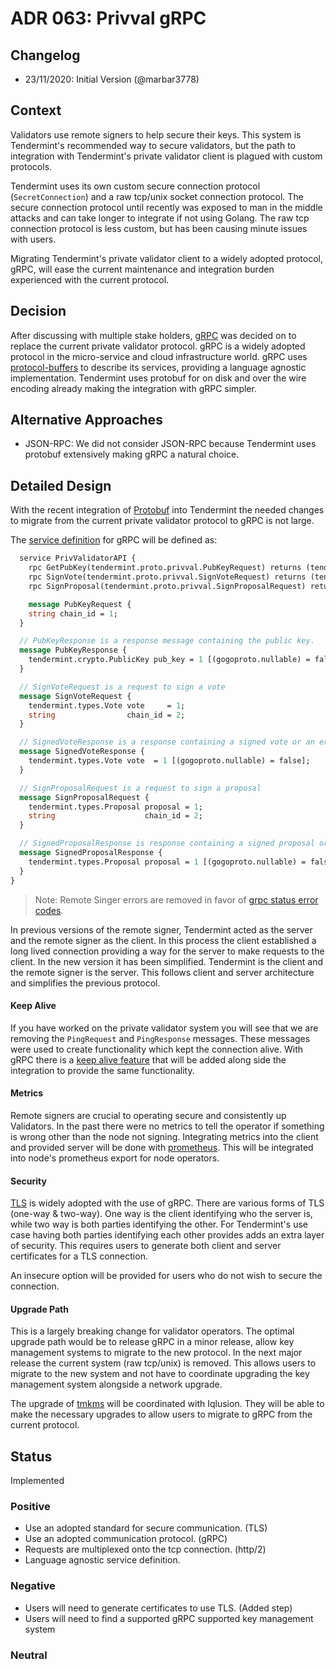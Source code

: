 # ADR 063: Privval gRPC

## Changelog

- 23/11/2020: Initial Version (@marbar3778)

## Context

Validators use remote signers to help secure their keys. This system is Tendermint's recommended way to secure validators, but the path to integration with Tendermint's private validator client is plagued with custom protocols. 

Tendermint uses its own custom secure connection protocol (`SecretConnection`) and a raw tcp/unix socket connection protocol. The secure connection protocol until recently was exposed to man in the middle attacks and can take longer to integrate if not using Golang. The raw tcp connection protocol is less custom, but has been causing minute issues with users. 

Migrating Tendermint's private validator client to a widely adopted protocol, gRPC, will ease the current maintenance and integration burden experienced with the current protocol. 

## Decision

After discussing with multiple stake holders, [gRPC](https://grpc.io/) was decided on to replace the current private validator protocol. gRPC is a widely adopted protocol in the micro-service and cloud infrastructure world. gRPC uses [protocol-buffers](https://developers.google.com/protocol-buffers) to describe its services, providing a language agnostic implementation. Tendermint uses protobuf for on disk and over the wire encoding already making the integration with gRPC simpler. 

## Alternative Approaches

- JSON-RPC: We did not consider JSON-RPC because Tendermint uses protobuf extensively making gRPC a natural choice.

## Detailed Design

With the recent integration of [Protobuf](https://developers.google.com/protocol-buffers) into Tendermint the needed changes to migrate from the current private validator protocol to gRPC is not large. 

The [service definition](https://grpc.io/docs/what-is-grpc/core-concepts/#service-definition) for gRPC will be defined as:

```proto
  service PrivValidatorAPI {
    rpc GetPubKey(tendermint.proto.privval.PubKeyRequest) returns (tendermint.proto.privval.PubKeyResponse);
    rpc SignVote(tendermint.proto.privval.SignVoteRequest) returns (tendermint.proto.privval.SignedVoteResponse);
    rpc SignProposal(tendermint.proto.privval.SignProposalRequest) returns (tendermint.proto.privval.SignedProposalResponse);

    message PubKeyRequest {
    string chain_id = 1;
  }

  // PubKeyResponse is a response message containing the public key.
  message PubKeyResponse {
    tendermint.crypto.PublicKey pub_key = 1 [(gogoproto.nullable) = false];
  }

  // SignVoteRequest is a request to sign a vote
  message SignVoteRequest {
    tendermint.types.Vote vote     = 1;
    string                chain_id = 2;
  }

  // SignedVoteResponse is a response containing a signed vote or an error
  message SignedVoteResponse {
    tendermint.types.Vote vote  = 1 [(gogoproto.nullable) = false];
  }

  // SignProposalRequest is a request to sign a proposal
  message SignProposalRequest {
    tendermint.types.Proposal proposal = 1;
    string                    chain_id = 2;
  }

  // SignedProposalResponse is response containing a signed proposal or an error
  message SignedProposalResponse {
    tendermint.types.Proposal proposal = 1 [(gogoproto.nullable) = false];
  }
}
```

> Note: Remote Singer errors are removed in favor of [grpc status error codes](https://grpc.io/docs/guides/error/).

In previous versions of the remote signer, Tendermint acted as the server and the remote signer as the client. In this process the client established a long lived connection providing a way for the server to make requests to the client. In the new version it has been simplified. Tendermint is the client and the remote signer is the server. This follows client and server architecture and simplifies the previous protocol.

#### Keep Alive

If you have worked on the private validator system you will see that we are removing the `PingRequest` and `PingResponse` messages. These messages were used to create functionality which kept the connection alive. With gRPC there is a [keep alive feature](https://github.com/grpc/grpc/blob/master/doc/keepalive.md) that will be added along side the integration to provide the same functionality. 

#### Metrics

Remote signers are crucial to operating secure and consistently up Validators. In the past there were no metrics to tell the operator if something is wrong other than the node not signing. Integrating metrics into the client and provided server will be done with [prometheus](https://github.com/grpc-ecosystem/go-grpc-prometheus). This will be integrated into node's prometheus export for node operators. 

#### Security

[TLS](https://en.wikipedia.org/wiki/Transport_Layer_Security) is widely adopted with the use of gRPC. There are various forms of TLS (one-way & two-way). One way is the client identifying who the server is, while two way is both parties identifying the other. For Tendermint's use case having both parties identifying each other provides adds an extra layer of security. This requires users to generate both client and server certificates for a TLS connection. 

An insecure option will be provided for users who do not wish to secure the connection.

#### Upgrade Path

This is a largely breaking change for validator operators. The optimal upgrade path would be to release gRPC in a minor release, allow key management systems to migrate to the new protocol. In the next major release the current system (raw tcp/unix) is removed. This allows users to migrate to the new system and not have to coordinate upgrading the key management system alongside a network upgrade. 

The upgrade of [tmkms](https://github.com/iqlusioninc/tmkms) will be coordinated with Iqlusion. They will be able to make the necessary upgrades to allow users to migrate to gRPC from the current protocol. 

## Status


Implemented

### Positive

- Use an adopted standard for secure communication. (TLS)
- Use an adopted communication protocol. (gRPC)
- Requests are multiplexed onto the tcp connection. (http/2)
- Language agnostic service definition.

### Negative

- Users will need to generate certificates to use TLS. (Added step)
- Users will need to find a supported gRPC supported key management system

### Neutral
